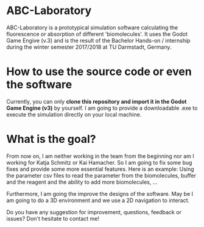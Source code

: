 ABC-Laboratory
======

ABC-Laboratory is a prototypical simulation software calculating the fluorescence or absorption of different 'biomolecules'. 
It uses the Godot Game Engive (v.3) and is the result of the Bachelor Hands-on / internship during the winter semester 2017/2018 
at TU Darmstadt, Germany. 

How to use the source code or even the software
======
Currently, you can only **clone this repository and import it in the Godot Game Engine (v3)** by yourself. I am going to provide a downloadable
.exe to execute the simulation directly on your local machine.

What is the goal?
======
From now on, I am neither working in the team from the beginning nor am I working for Katja Schmitz or Kai Hamacher.
So I am going to fix some bug fixes and provide some more essential features. 
Here is an example: 
Using the parameter csv files to read the parameter from the biomolecules, buffer and the reagent and the ability to add more biomolecules, ...

Furthermore, I am going the improve the designs of the software. May be I am going to do a 3D environment and we use a 2D navigation 
to interact. 

Do you have any suggestion for improvement, questions, feedback or issues? Don't hesitate to contact me!
